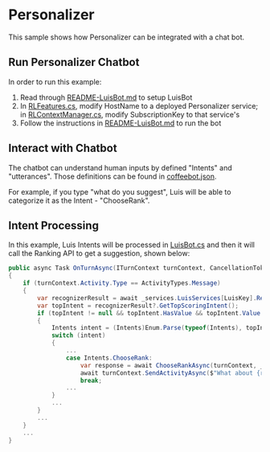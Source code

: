 ﻿# Personalizer

This sample shows how Personalizer can be integrated with a chat bot.

## Run Personalizer Chatbot

In order to run this example:

1. Read through [README-LuisBot.md](./README-LuisBot.md) to setup LuisBot
2. In [RLFeatures.cs](./ReinforcementLearning/RLFeatures.cs), modify HostName to a deployed Personalizer service; in [RLContextManager.cs](./ReinforcementLearning/RLContextManager.cs), modify SubscriptionKey to that service's
3. Follow the instructions in [README-LuisBot.md](./README-LuisBot.md) to run the bot

## Interact with Chatbot

The chatbot can understand human inputs by defined "Intents" and "utterances". Those definitions can be found in [coffeebot.json](./CognitiveModels/coffeebot.json).

For example, if you type "what do you suggest", Luis will be able to categorize it as the Intent - "ChooseRank".

## Intent Processing

In this example, Luis Intents will be processed in [LuisBot.cs](./LuisBot.cs) and then it will call the Ranking API to get a suggestion, shown below:

``` C#
public async Task OnTurnAsync(ITurnContext turnContext, CancellationToken cancellationToken = default(CancellationToken))
{
    if (turnContext.Activity.Type == ActivityTypes.Message)
    {
        var recognizerResult = await _services.LuisServices[LuisKey].RecognizeAsync(turnContext, cancellationToken);
        var topIntent = recognizerResult?.GetTopScoringIntent();
        if (topIntent != null && topIntent.HasValue && topIntent.Value.intent != "None")
        {
            Intents intent = (Intents)Enum.Parse(typeof(Intents), topIntent.Value.intent);
            switch (intent)
            {
                ...
                case Intents.ChooseRank:
                    var response = await ChooseRankAsync(turnContext, _rlFeaturesManager.GenerateEventId());
                    await turnContext.SendActivityAsync($"What about {response.RewardActionId}");
                    break;
                ...
            }
            ...
        }
        ...
    }
    ...
}
```
